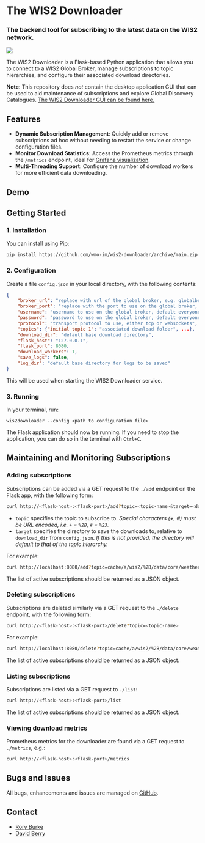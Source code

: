 # The WIS2 Downloader
### The backend tool for subscribing to the latest data on the WIS2 network.

<a href="https://github.com/wmo-im/wis2box-webapp/blob/main/LICENSE" alt="License" ><img src="https://img.shields.io/badge/License-Apache_2.0-blue"></img></a>

The WIS2 Downloader is a Flask-based Python application that allows you to connect to a WIS2 Global Broker, manage subscriptions to topic hierarchies, and configure their associated download directories.

**Note**: This repository does *not* contain the desktop application GUI that can be used to aid maintenance of subscriptions and explore Global Discovery Catalogues. <a href="https://github.com/wmo-im/wis2-downloader-gui">The WIS2 Downloader GUI can be found here.</a>

## Features

- **Dynamic Subscription Management**: Quickly add or remove subscriptions ad hoc without needing to restart the service or change configuration files.
- **Monitor Download Statistics**: Access the Prometheus metrics through the `/metrics` endpoint, ideal for <a href="https://prometheus.io/docs/visualization/grafana/">Grafana visualization</a>.
- **Multi-Threading Support**: Configure the number of download workers for more efficient data downloading.

## Demo


## Getting Started

### 1. Installation
You can install using Pip:

```bash
pip install https://github.com/wmo-im/wis2-downloader/archive/main.zip
```

### 2. Configuration

Create a file `config.json` in your local directory, with the following contents:

```json
{
    "broker_url": "replace with url of the global broker, e.g. globalbroker.meteo.fr",
    "broker_port": "replace with the port to use on the global broker, e.g. 443",
    "username": "username to use on the global broker, default everyone",
    "password": "password to use on the global broker, default everyone",
    "protocol": "transport protocol to use, either tcp or websockets",
    "topics": {"initial topic 1": "associated download folder", ...},
    "download_dir": "default base download directory",
    "flask_host": "127.0.0.1",
    "flask_port": 8080,
    "download_workers": 1,
    "save_logs": false,
    "log_dir": "default base directory for logs to be saved"
}
```

This will be used when starting the WIS2 Downloader service.

### 3. Running

In your terminal, run:

```
wis2downloader --config <path to configuration file>
```

The Flask application should now be running. If you need to stop the application, you can do so in the terminal with `Ctrl+C`.

## Maintaining and Monitoring Subscriptions

### Adding subscriptions
Subscriptions can be added via a GET request to the `./add` endpoint on the Flask app, with the following form:

```bash
curl http://<flask-host>:<flask-port>/add?topic=<topic-name>&target=<download-directory>
```

- `topic` specifies the topic to subscribe to. *Special characters (+, #) must be URL encoded, i.e. `+` = `%2B`, `#` = `%23`.*
- `target` specifies the directory to save the downloads to, relative to `download_dir` from `config.json`. *If this is not provided, the directory will default to that of the topic hierarchy.*

For example:
```bash
curl http://localhost:8080/add?topic=cache/a/wis2/%2B/data/core/weather/%23&target=example_data
```

The list of active subscriptions should be returned as a JSON object.

### Deleting subscriptions
Subscriptions are deleted similarly via a GET request to the `./delete` endpoint, with the following form:
```bash
curl http://<flask-host>:<flask-port>/delete?topic=<topic-name>
```

For example:
```bash
curl http://localhost:8080/delete?topic=cache/a/wis2/%2B/data/core/weather/%23
```

The list of active subscriptions should be returned as a JSON object.
### Listing subscriptions
Subscriptions are listed via a GET request to `./list`:

```bash
curl http://<flask-host>:<flask-port>/list
```

The list of active subscriptions should be returned as a JSON object.

### Viewing download metrics
Prometheus metrics for the downloader are found via a GET request to `./metrics`, e.g.:

```bash
curl http://<flask-host>:<flask-port>/metrics
```

## Bugs and Issues

All bugs, enhancements and issues are managed on [GitHub](https://github.com/wmo-im/wis2-downloader/issues).

## Contact

* [Rory Burke](https://github.com/RoryPTB)
* [David Berry](https://github.com/david-i-berry)
